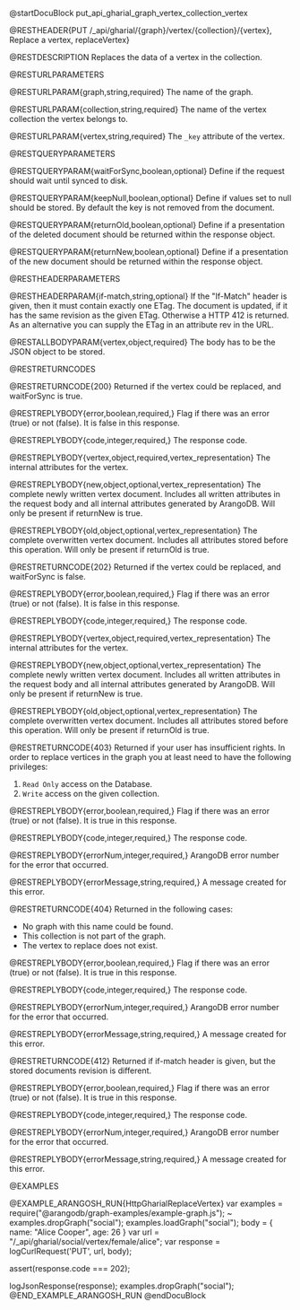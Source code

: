 @startDocuBlock put_api_gharial_graph_vertex_collection_vertex

@RESTHEADER{PUT /_api/gharial/{graph}/vertex/{collection}/{vertex}, Replace a vertex, replaceVertex}

@RESTDESCRIPTION
Replaces the data of a vertex in the collection.

@RESTURLPARAMETERS

@RESTURLPARAM{graph,string,required}
The name of the graph.

@RESTURLPARAM{collection,string,required}
The name of the vertex collection the vertex belongs to.

@RESTURLPARAM{vertex,string,required}
The `_key` attribute of the vertex.

@RESTQUERYPARAMETERS

@RESTQUERYPARAM{waitForSync,boolean,optional}
Define if the request should wait until synced to disk.

@RESTQUERYPARAM{keepNull,boolean,optional}
Define if values set to null should be stored. By default the key is not removed from the document.

@RESTQUERYPARAM{returnOld,boolean,optional}
Define if a presentation of the deleted document should
be returned within the response object.

@RESTQUERYPARAM{returnNew,boolean,optional}
Define if a presentation of the new document should
be returned within the response object.

@RESTHEADERPARAMETERS

@RESTHEADERPARAM{if-match,string,optional}
If the "If-Match" header is given, then it must contain exactly one ETag. The document is updated,
if it has the same revision as the given ETag. Otherwise a HTTP 412 is returned. As an alternative
you can supply the ETag in an attribute rev in the URL.

@RESTALLBODYPARAM{vertex,object,required}
The body has to be the JSON object to be stored.

@RESTRETURNCODES

@RESTRETURNCODE{200}
Returned if the vertex could be replaced, and waitForSync is true.

@RESTREPLYBODY{error,boolean,required,}
Flag if there was an error (true) or not (false).
It is false in this response.

@RESTREPLYBODY{code,integer,required,}
The response code.

@RESTREPLYBODY{vertex,object,required,vertex_representation}
The internal attributes for the vertex.

@RESTREPLYBODY{new,object,optional,vertex_representation}
The complete newly written vertex document.
Includes all written attributes in the request body
and all internal attributes generated by ArangoDB.
Will only be present if returnNew is true.

@RESTREPLYBODY{old,object,optional,vertex_representation}
The complete overwritten vertex document.
Includes all attributes stored before this operation.
Will only be present if returnOld is true.

@RESTRETURNCODE{202}
Returned if the vertex could be replaced, and waitForSync is false.

@RESTREPLYBODY{error,boolean,required,}
Flag if there was an error (true) or not (false).
It is false in this response.

@RESTREPLYBODY{code,integer,required,}
The response code.

@RESTREPLYBODY{vertex,object,required,vertex_representation}
The internal attributes for the vertex.

@RESTREPLYBODY{new,object,optional,vertex_representation}
The complete newly written vertex document.
Includes all written attributes in the request body
and all internal attributes generated by ArangoDB.
Will only be present if returnNew is true.

@RESTREPLYBODY{old,object,optional,vertex_representation}
The complete overwritten vertex document.
Includes all attributes stored before this operation.
Will only be present if returnOld is true.

@RESTRETURNCODE{403}
Returned if your user has insufficient rights.
In order to replace vertices in the graph  you at least need to have the following privileges:

1. `Read Only` access on the Database.
2. `Write` access on the given collection.

@RESTREPLYBODY{error,boolean,required,}
Flag if there was an error (true) or not (false).
It is true in this response.

@RESTREPLYBODY{code,integer,required,}
The response code.

@RESTREPLYBODY{errorNum,integer,required,}
ArangoDB error number for the error that occurred.

@RESTREPLYBODY{errorMessage,string,required,}
A message created for this error.

@RESTRETURNCODE{404}
Returned in the following cases:
* No graph with this name could be found.
* This collection is not part of the graph.
* The vertex to replace does not exist.

@RESTREPLYBODY{error,boolean,required,}
Flag if there was an error (true) or not (false).
It is true in this response.

@RESTREPLYBODY{code,integer,required,}
The response code.

@RESTREPLYBODY{errorNum,integer,required,}
ArangoDB error number for the error that occurred.

@RESTREPLYBODY{errorMessage,string,required,}
A message created for this error.

@RESTRETURNCODE{412}
Returned if if-match header is given, but the stored documents revision is different.

@RESTREPLYBODY{error,boolean,required,}
Flag if there was an error (true) or not (false).
It is true in this response.

@RESTREPLYBODY{code,integer,required,}
The response code.

@RESTREPLYBODY{errorNum,integer,required,}
ArangoDB error number for the error that occurred.

@RESTREPLYBODY{errorMessage,string,required,}
A message created for this error.

@EXAMPLES

@EXAMPLE_ARANGOSH_RUN{HttpGharialReplaceVertex}
  var examples = require("@arangodb/graph-examples/example-graph.js");
~ examples.dropGraph("social");
  examples.loadGraph("social");
  body = {
    name: "Alice Cooper",
    age: 26
  }
  var url = "/_api/gharial/social/vertex/female/alice";
  var response = logCurlRequest('PUT', url, body);

  assert(response.code === 202);

  logJsonResponse(response);
  examples.dropGraph("social");
@END_EXAMPLE_ARANGOSH_RUN
@endDocuBlock
